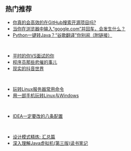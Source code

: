 ## 热门推荐

- [你真的会高效的在GitHub搜索开源项目吗?](https://mp.weixin.qq.com/s?__biz=MzU4NzYwNDAwMg==&mid=2247484682&idx=1&sn=81d39fc31955822c7471567bab86d666&chksm=fde8cc47ca9f45518035edb00cf694a6e51b0f21d499c4bd48191171576eaaadf9ae29932286&scene=0#rd)
- [当你在浏览器中输入“google.com”并回车，会发生什么？](https://mp.weixin.qq.com/s?__biz=MzU4NzYwNDAwMg==&mid=2247484811&idx=1&sn=e0e891ec6cd702d5743aa276ff4d8ae8&chksm=fde8ccc6ca9f45d044e640f7c9b420f2a7f04cebec706a004d536c74a643e0da8b5b349334e8&scene=0#rd)
- [Python一键转Java？“谷歌翻译”你别闹（附链接）](https://mp.weixin.qq.com/s?__biz=MzU4NzYwNDAwMg==&mid=2247484844&idx=1&sn=630bb6ce05fcb582d4086fae4e20f9c0&chksm=fde8cce1ca9f45f73227f514eeeb430bcd2a6749ae276e070a0899bbc55268838d4da08b5b5f&scene=0#rd)
<br>


- [平时的你VS面试的你](https://mp.weixin.qq.com/s?__biz=MzU4NzYwNDAwMg==&mid=2247484699&idx=1&sn=f163eea34a9713efeea9ab5610d5fd83&chksm=fde8cc56ca9f4540fa7ee533825c0c0665cb781ec865edff87c686733fb117351360073e1eea&scene=0#rd)
- [程序员那些悲催的事儿](https://mp.weixin.qq.com/s?__biz=MzU4NzYwNDAwMg==&mid=2247484721&idx=1&sn=4b6538003941ee3b4d0a447674a83f61&chksm=fde8cc7cca9f456a7fe3668d5dedc0f812d5b883b13b17ea8d1b49eaa47cf5cd90eb90e023d6&scene=0#rd)
- [现实的抖音世界](https://mp.weixin.qq.com/s?__biz=MzU4NzYwNDAwMg==&mid=2247484841&idx=1&sn=a624a31ef643e60ae9b767f670cb1afd&chksm=fde8cce4ca9f45f29006489d3be1f7b33ba05948251825b27c7648e4bb4312252c547124392e&scene=0#rd)
<br>


- [玩转Linux服务器常用命令](https://mp.weixin.qq.com/s?__biz=MzU4NzYwNDAwMg==&mid=2247483910&idx=1&sn=957b6e803f9a209441db1d8a58e689d4&chksm=fde8cb4bca9f425d26771c43b6a450d5757be83d9d8043f9c9ad28565b1b6b6951ebc71d4b96&scene=0#rd)
- [用一部手机玩转Linux与Windows](https://mp.weixin.qq.com/s?__biz=MzU4NzYwNDAwMg==&mid=2247483898&idx=1&sn=8c13f947e8e9d632450e60c9f3d431e0&chksm=fde8c8b7ca9f41a1c31015b7a85ca8ed984658e5d25ff14af1c4e6415440b5f855a1bac87c07&scene=0#rd)
<br>


- [IDEA一定要改的八条配置](https://mp.weixin.qq.com/s?__biz=MzU4NzYwNDAwMg==&mid=2247484565&idx=1&sn=6a226202ffdf9a620ec403fd9bd835bb&chksm=fde8cdd8ca9f44ce03f9eaa43f2e21f5a1260735eeb647d36009acf0d16e0529b4e4b5fb6882&mpshare=1&scene=1&srcid=1224xXrPDCjNFPT0ZeRhZqZE#rd)
<br>


- [设计模式精炼: 汇总篇](https://mp.weixin.qq.com/s?__biz=MzU4NzYwNDAwMg==&mid=2247484063&idx=1&sn=5a1d99d002737e17f7335b2ee19999c8&chksm=fde8cbd2ca9f42c449ae6cb638ad6801adf831dd0d81bf0a5da93ea665ebea8842562a7c69f9&scene=0#rd)
- [深入理解Java虚拟机(第三版)读书笔记](https://mp.weixin.qq.com/s?__biz=MzU4NzYwNDAwMg==&mid=2247484258&idx=1&sn=affe444ecee20bee5e2041e9a2338cbc&chksm=fde8ca2fca9f43393993234aebd76a174c9acabd9234c838541071992cfc2bcfa7f6dd09fd76&scene=0#rd)









